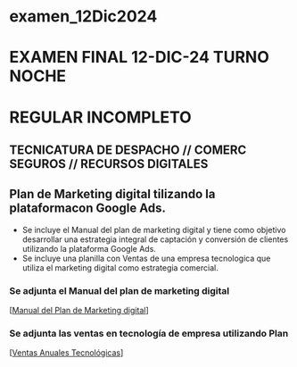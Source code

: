 # examen_12Dic2024
   # EXAMEN FINAL 12-DIC-24 TURNO NOCHE
   # REGULAR INCOMPLETO
   ## TECNICATURA DE DESPACHO // COMERC SEGUROS // RECURSOS DIGITALES
   
   ## Plan de Marketing digital tilizando la plataformacon Google Ads.

   * Se incluye el Manual del plan de marketing digital y tiene como objetivo desarrollar una estrategia integral de captación y conversión de clientes utilizando la plataforma Google Ads.
   * Se incluye una planilla con Ventas de una empresa tecnologica que utiliza el marketing digital como estrategia comercial.
   
   ### Se adjunta el Manual del plan de marketing digital
   [[Manual del Plan de Marketing digital](https://docs.google.com/document/d/11Zdi5y_LI8grYnOZLaaJ3Mi4wqo5j4KpI30QdG6YRNE/edit?usp=sharing)]
   
   ### Se adjunta las ventas en tecnología de empresa utilizando Plan
   [[Ventas Anuales Tecnológicas](https://docs.google.com/spreadsheets/d/1f7lCS34-OZz_g-_BqdtUYYQH8ijkuRfxxP9IqvGN4Gw/edit?usp=sharing)]
